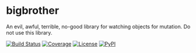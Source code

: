# bigbrother
An evil, awful, terrible, no-good library for watching objects for mutation. Do not use this library.

[![Build Status](https://github.com/timkpaine/bigbrother/workflows/Build%20Status/badge.svg?branch=main)](https://github.com/timkpaine/bigbrother/actions?query=workflow%3A%22Build+Status%22)
[![Coverage](https://codecov.io/gh/timkpaine/bigbrother/branch/main/graph/badge.svg)](https://codecov.io/gh/timkpaine/bigbrother)
[![License](https://img.shields.io/github/license/timkpaine/bigbrother)](https://github.com/timkpaine/bigbrother)
[![PyPI](https://img.shields.io/pypi/v/bigbrother.svg)](https://pypi.python.org/pypi/bigbrother)
